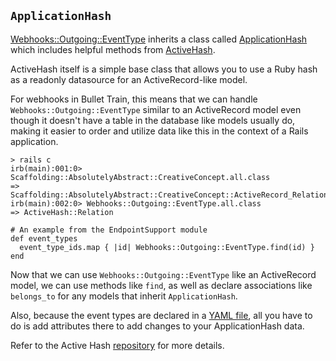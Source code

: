 ## `ApplicationHash`
[Webhooks::Outgoing::EventType](https://github.com/bullet-train-co/bullet_train-core/blob/main/bullet_train-outgoing_webhooks/app/models/webhooks/outgoing/event_type.rb) inherits a class called [ApplicationHash](https://github.com/bullet-train-co/bullet_train/blob/main/app/models/application_hash.rb) which includes helpful methods from [ActiveHash](https://github.com/active-hash/active_hash).

ActiveHash itself is a simple base class that allows you to use a Ruby hash as a readonly datasource for an ActiveRecord-like model.

For webhooks in Bullet Train, this means that we can handle `Webhooks::Outgoing::EventType` similar to an ActiveRecord model even though it doesn't have a table in the database like models usually do, making it easier to order and utilize data like this in the context of a Rails application.

```
> rails c
irb(main):001:0> Scaffolding::AbsolutelyAbstract::CreativeConcept.all.class
=> Scaffolding::AbsolutelyAbstract::CreativeConcept::ActiveRecord_Relation
irb(main):002:0> Webhooks::Outgoing::EventType.all.class
=> ActiveHash::Relation

# An example from the EndpointSupport module
def event_types
  event_type_ids.map { |id| Webhooks::Outgoing::EventType.find(id) }
end
```

Now that we can use `Webhooks::Outgoing::EventType` like an ActiveRecord model, we can use methods like `find`, as well as declare associations like `belongs_to` for any models that inherit `ApplicationHash`.

Also, because the event types are declared in a [YAML file](https://github.com/bullet-train-co/bullet_train/blob/main/config/models/webhooks/outgoing/event_types.yml), all you have to do is add attributes there to add changes to your ApplicationHash data.

Refer to the Active Hash [repository](https://github.com/active-hash/active_hash) for more details.
